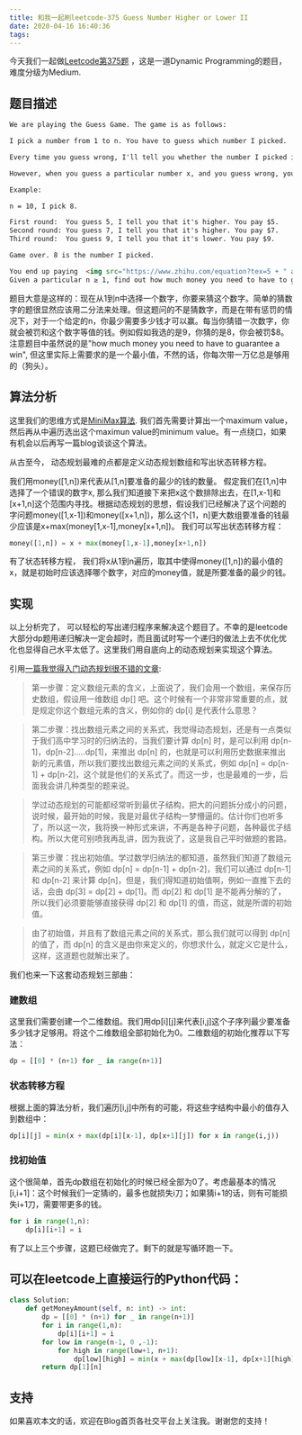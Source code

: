 ```yaml
---
title: 和我一起刷leetcode-375 Guess Number Higher or Lower II
date: 2020-04-16 16:40:36
tags:
---
```


今天我们一起做[Leetcode第375题](https://leetcode.com/problems/guess-number-higher-or-lower-ii/) ，这是一道Dynamic Programming的题目，难度分级为Medium.

## 题目描述

```markdown
We are playing the Guess Game. The game is as follows:

I pick a number from 1 to n. You have to guess which number I picked.

Every time you guess wrong, I'll tell you whether the number I picked is higher or lower.

However, when you guess a particular number x, and you guess wrong, you pay $x. You win the game when you guess the number I picked.

Example:

n = 10, I pick 8.

First round:  You guess 5, I tell you that it's higher. You pay $5.
Second round: You guess 7, I tell you that it's higher. You pay $7.
Third round:  You guess 9, I tell you that it's lower. You pay $9.

Game over. 8 is the number I picked.

You end up paying  <img src="https://www.zhihu.com/equation?tex=5 + " alt="5 + " class="ee_img tr_noresize" eeimg="1"> 7 +  <img src="https://www.zhihu.com/equation?tex=9 = " alt="9 = " class="ee_img tr_noresize" eeimg="1"> 21.
Given a particular n ≥ 1, find out how much money you need to have to guarantee a win.
```

题目大意是这样的：现在从1到n中选择一个数字，你要来猜这个数字。简单的猜数字的题很显然应该用二分法来处理。但这题问的不是猜数字，而是在带有惩罚的情况下，对于一个给定的n，你最少需要多少钱才可以赢。每当你猜错一次数字，你就会被罚和这个数字等值的钱。例如假如我选的是9，你猜的是8，你会被罚$8。注意题目中虽然说的是"how much money you need to have to guarantee a win", 但这里实际上需要求的是一个最小值，不然的话，你每次带一万亿总是够用的（狗头）。

## 算法分析

这里我们的思维方式是[MiniMax算法](https://en.wikipedia.org/wiki/Minimax). 我们首先需要计算出一个maximum value，然后再从中遍历选出这个maximun value的minimum value。有一点绕口，如果有机会以后再写一篇blog谈谈这个算法。

从古至今， 动态规划最难的点都是定义动态规划数组和写出状态转移方程。

我们用money([1,n])来代表从[1,n]要准备的最少的钱的数量。 假定我们在[1,n]中选择了一个错误的数字x, 那么我们知道接下来把x这个数排除出去，在[1,x-1]和[x+1,n]这个范围内寻找。根据动态规划的思想，假设我们已经解决了这个问题的字问题money([1,x-1])和money([x+1,n])，那么这个[1，n]更大数组要准备的钱最少应该是x+max(money[1,x-1],money[x+1,n])。 我们可以写出状态转移方程：

```python
money([1,n]) = x + max(money[1,x-1],money[x+1,n])
```

有了状态转移方程， 我们将x从1到n遍历，取其中使得money([1,n])的最小值的x，就是初始时应该选择哪个数字，对应的money值，就是所要准备的最少的钱。

## 实现

以上分析完了， 可以轻松的写出递归程序来解决这个题目了。不幸的是leetcode大部分dp题用递归解决一定会超时，而且面试时写一个递归的做法上去不优化优化也显得自己水平太低了。这里我们用自底向上的动态规划来实现这个算法。

引用[一篇我觉得入门动态规划很不错的文章](https://mp.weixin.qq.com/s/pg-IJ8rA1duIzt5hW1Cycw):

> 第一步骤：定义数组元素的含义，上面说了，我们会用一个数组，来保存历史数组，假设用一维数组 dp[] 吧。这个时候有一个非常非常重要的点，就是规定你这个数组元素的含义，例如你的 dp[i] 是代表什么意思？

> 第二步骤：找出数组元素之间的关系式，我觉得动态规划，还是有一点类似于我们高中学习时的归纳法的，当我们要计算 dp[n] 时，是可以利用 dp[n-1]，dp[n-2]…..dp[1]，来推出 dp[n] 的，也就是可以利用历史数据来推出新的元素值，所以我们要找出数组元素之间的关系式，例如 dp[n] = dp[n-1] + dp[n-2]，这个就是他们的关系式了。而这一步，也是最难的一步，后面我会讲几种类型的题来说。

> 学过动态规划的可能都经常听到最优子结构，把大的问题拆分成小的问题，说时候，最开始的时候，我是对最优子结构一梦懵逼的。估计你们也听多了，所以这一次，我将换一种形式来讲，不再是各种子问题，各种最优子结构。所以大佬可别喷我再乱讲，因为我说了，这是我自己平时做题的套路。

> 第三步骤：找出初始值。学过数学归纳法的都知道，虽然我们知道了数组元素之间的关系式，例如 dp[n] = dp[n-1] + dp[n-2]，我们可以通过 dp[n-1] 和 dp[n-2] 来计算 dp[n]，但是，我们得知道初始值啊，例如一直推下去的话，会由 dp[3] = dp[2] + dp[1]。而 dp[2] 和 dp[1] 是不能再分解的了，所以我们必须要能够直接获得 dp[2] 和 dp[1] 的值，而这，就是所谓的初始值。

> 由了初始值，并且有了数组元素之间的关系式，那么我们就可以得到 dp[n] 的值了，而 dp[n] 的含义是由你来定义的，你想求什么，就定义它是什么，这样，这道题也就解出来了。

我们也来一下这套动态规划三部曲：

### 建数组

这里我们需要创建一个二维数组。我们用dp[i][j]来代表[i,j]这个子序列最少要准备多少钱才足够用。将这个二维数组全部初始化为0。二维数组的初始化推荐以下写法：

```python
dp = [[0] * (n+1) for _ in range(n+1)]
```

### 状态转移方程

根据上面的算法分析，我们遍历[i,j]中所有的可能，将这些字结构中最小的值存入到数组中：

```python
dp[i][j] = min(x + max(dp[i][x-1], dp[x+1][j]) for x in range(i,j))
```

### 找初始值

这个很简单，首先dp数组在初始化的时候已经全部为0了。考虑最基本的情况[i,i+1]：这个时候我们一定猜i的，最多也就损失i刀；如果猜i+1的话，则有可能损失i+1刀，需要带更多的钱。

```python
for i in range(1,n):
	dp[i][i+1] = i
```

有了以上三个步骤，这题已经做完了。剩下的就是写循环跑一下。

## 可以在leetcode上直接运行的Python代码：

```python
class Solution:
	def getMoneyAmount(self, n: int) -> int:
		dp = [[0] * (n+1) for _ in range(n+1)]
		for i in range(1,n):
			dp[i][i+1] = i
		for low in range(n-1, 0 ,-1):
			for high in range(low+1, n+1):
				dp[low][high] = min(x + max(dp[low][x-1], dp[x+1][high]) for x in range(low,high))	
		return dp[1][n]
```

## 支持

如果喜欢本文的话，欢迎在Blog首页各社交平台上关注我。谢谢您的支持！